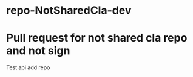 # repo-NotSharedCla-dev


# Pull request for not shared cla repo and not sign















Test api add repo
